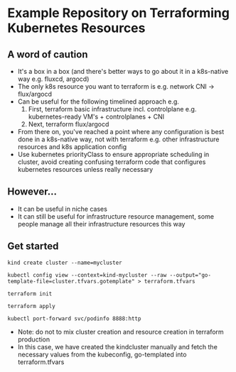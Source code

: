 # Example Repository on Terraforming Kubernetes Resources

## A word of caution
* It's a box in a box (and there's better ways to go about it in a k8s-native way e.g. fluxcd, argocd)
* The only k8s resource you want to terraform is e.g. network CNI -> flux/argocd
* Can be useful for the following timelined approach e.g.
    1. First, terraform basic infrastructure incl. controlplane e.g. kubernetes-ready VM's + controlplanes + CNI
    2. Next, terraform flux/argocd
* From there on, you've reached a point where any configuration is best done in a k8s-native way, not with terraform e.g. other infrastructure resources and k8s application config
* Use kubernetes priorityClass to ensure appropriate scheduling in cluster, avoid creating confusing terraform code that configures kubernetes resources unless really necessary

## However...
* It can be useful in niche cases
* It can still be useful for infrastructure resource management, some people manage all their infrastructure resources this way

## Get started
```
kind create cluster --name=mycluster

kubectl config view --context=kind-mycluster --raw --output="go-template-file=cluster.tfvars.gotemplate" > terraform.tfvars

terraform init

terraform apply

kubectl port-forward svc/podinfo 8888:http
```
* Note: do not to mix cluster creation and resource creation in terraform production
* In this case, we have created the kindcluster manually and fetch the necessary values from the kubeconfig, go-templated into terraform.tfvars
